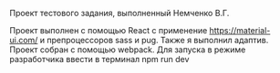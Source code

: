 Проект тестового задания, выполненный Немченко В.Г.

Проект выполнен с помощью React c применение https://material-ui.com/ и препроцессоров sass и pug. Также я выполнил адаптив. Проект собран с помощью webpack.
Для запуска в режиме разработчика ввести в терминал npm run dev
